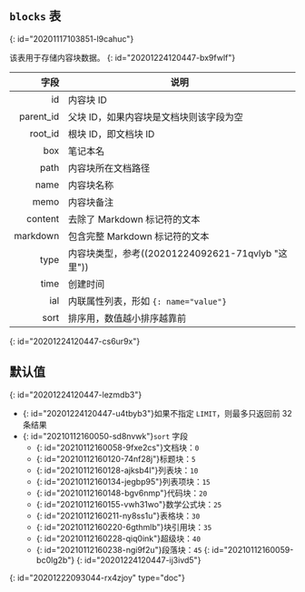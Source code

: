 ## `blocks` 表
{: id="20201117103851-l9cahuc"}

该表用于存储内容块数据。
{: id="20201224120447-bx9fwlf"}

|    字段 | 说明                                                    |
| ----------: | ----------------------------------------------------------- |
|        id | 内容块 ID                                              |
| parent_id | 父块 ID，如果内容块是文档块则该字段为空 |
|   root_id | 根块 ID，即文档块 ID                               |
|       box | 笔记本名                                              |
|      path | 内容块所在文档路径                               |
|      name | 内容块名称                                           |
|      memo | 内容块备注                                           |
|   content | 去除了 Markdown 标记符的文本                     |
|  markdown | 包含完整 Markdown 标记符的文本                  |
|      type | 内容块类型，参考((20201224092621-71qvlyb "这里"))      |
|      time | 创建时间                                              |
|       ial | 内联属性列表，形如 `{: name="value"}`            |
|      sort | 排序用，数值越小排序越靠前                   |
{: id="20201224120447-cs6ur9x"}

## 默认值
{: id="20201224120447-lezmdb3"}

* {: id="20201224120447-u4tbyb3"}如果不指定 `LIMIT`，则最多只返回前 32 条结果
* {: id="20210112160050-sd8nvwk"}`sort` 字段
  * {: id="20210112160058-9fxe2cs"}文档块：`0`
  * {: id="20210112160120-74nf28j"}标题块：`5`
  * {: id="20210112160128-ajksb4l"}列表块：`10`
  * {: id="20210112160134-jegbp95"}列表项块：`15`
  * {: id="20210112160148-bgv6nmp"}代码块：`20`
  * {: id="20210112160155-vwh31wo"}数学公式块：`25`
  * {: id="20210112160211-ny8ss1u"}表格块：`30`
  * {: id="20210112160220-6gthmlb"}块引用块：`35`
  * {: id="20210112160228-qiq0ink"}超级块：`40`
  * {: id="20210112160238-ngi9f2u"}段落块：`45`
  {: id="20210112160059-bc0lg2b"}
{: id="20201224120447-ij3ivd5"}


{: id="20201222093044-rx4zjoy" type="doc"}
